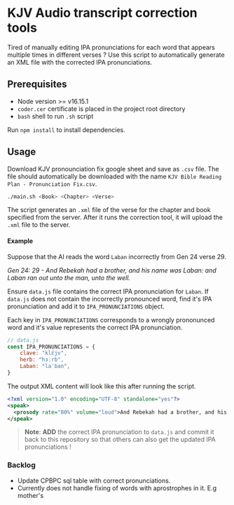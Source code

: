 # KJV Audio transcript correction tools

Tired of manually editing IPA pronunciations for each word that appears multiple times in different verses ? Use this script to automatically generate an XML file with the corrected IPA pronunciations.

## Prerequisites
- Node version >= v16.15.1
- `coder.cer` certificate is placed in the project root directory
- `bash` shell to run `.sh` script

Run `npm install` to install dependencies.

## Usage
Download KJV pronounciation fix google sheet and save as `.csv` file. The file should automatically be downloaded with the name `KJV Bible Reading Plan - Pronunciation Fix.csv`.


```bash
./main.sh <Book> <Chapter> <Verse>
```

The script generates an `.xml` file of the verse for the chapter and book specified from the server. After it runs the correction tool, it will upload the `.xml` file to the server.

#### Example
Suppose that the AI reads the word `Laban` incorrectly from Gen 24 verse 29. 

_Gen 24: 29 - And Rebekah had a brother, and his name was Laban: and Laban ran out unto the man, unto the well._


Ensure `data.js` file contains the correct IPA pronunciation for `Laban`. If `data.js` does not contain the incorrectly pronounced word, find it's IPA pronunciation and add it to `IPA_PRONUNCIATIONS` object. 

Each key in `IPA_PRONUNCIATIONS` corresponds to a wrongly prononunced word and it's value represents the correct IPA pronunciation.


```javascript
// data.js
const IPA_PRONUNCIATIONS = {
    clave: "klɛ́jv",
    herb: "hɜːrb",
    Laban: "laˈban",
}
```

The output XML content will look like this after running the script.

```XML
<?xml version="1.0" encoding="UTF-8" standalone="yes"?>
<speak>
  <prosody rate="80%" volume="loud">And Rebekah had a brother, and his name was <phoneme alphabet='ipa' ph="laˈban">Laban</phoneme>: and <phoneme alphabet='ipa' ph="laˈban">Laban</phoneme> ran out unto the man, unto the well.</prosody>
</speak>
```

> __Note__: **ADD** the correct IPA pronunciation to `data.js` and commit it back to this repository so that others can also get the updated IPA pronunciations !

### Backlog
- Update CPBPC sql table with correct pronunciations.
- Currently does not handle fixing of words with aprostrophes in it. E.g mother's